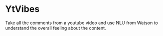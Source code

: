 # YtVibes
Take all the comments from a youtube video and use NLU from Watson to understand the overall feeling about the content.
